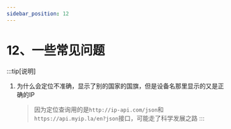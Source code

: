 ```yaml
---
sidebar_position: 12
---
```


# 12、一些常见问题

:::tip[说明]
1. 为什么会定位不准确，显示了别的国家的国旗，但是设备名那里显示的又是正确的IP
    >因为定位查询用的是`http://ip-api.com/json`和`https://api.myip.la/en?json`接口，可能走了科学发展之路
:::